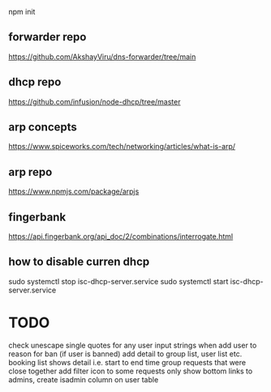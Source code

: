 npm init

## forwarder repo
https://github.com/AkshayViru/dns-forwarder/tree/main

## dhcp repo
https://github.com/infusion/node-dhcp/tree/master

## arp concepts 
https://www.spiceworks.com/tech/networking/articles/what-is-arp/

## arp repo
https://www.npmjs.com/package/arpjs

## fingerbank 
https://api.fingerbank.org/api_doc/2/combinations/interrogate.html

## how to disable curren dhcp
sudo systemctl stop isc-dhcp-server.service
sudo systemctl start isc-dhcp-server.service


# TODO 
check unescape single quotes for any user input strings
when add user to reason for ban (if user is banned)
add detail to group list, user list etc.
booking list shows detail i.e. start to end time
group requests that were close together
add filter icon to some requests
only show bottom links to admins, create isadmin column on user table
 
